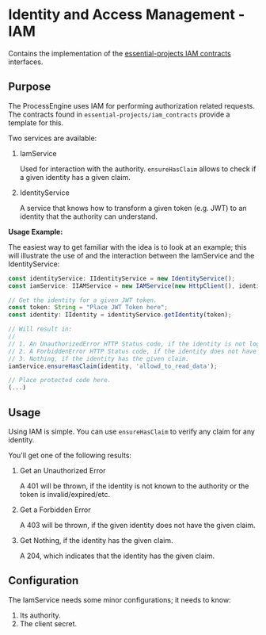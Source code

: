 # Identity and Access Management - IAM

Contains the implementation of the
[essential-projects IAM contracts](https://github.com/essential-projects/iam_contracts)
interfaces.

## Purpose

The ProcessEngine uses IAM for performing authorization related requests.
The contracts found in `essential-projects/iam_contracts` provide a template for this.

Two services are available:

1. IamService

   Used for interaction with the authority.
   `ensureHasClaim` allows to check if a given identity has a given claim.

2. IdentityService

   A service that knows how to transform a given token (e.g. JWT) to an
   identity that the authority can understand.

**Usage Example:**

The easiest way to get familiar with the idea is to look at an example; this
will illustrate the use of and the interaction between the IamService and the
IdentityService:

```ts
const identityService: IIdentityService = new IdentityService();
const iamService: IIAMService = new IAMService(new HttpClient(), identityService, this.config.introspectPath);

// Get the identity for a given JWT token.
const token: String = "Place JWT Token here";
const identity: IIdentity = identityService.getIdentity(token);

// Will result in:
//
// 1. An UnauthorizedError HTTP Status code, if the identity is not logged in at the authority.
// 2. A ForbiddenError HTTP Status code, if the identity does not have the given claim.
// 3. Nothing, if the identity has the given claim.
iamService.ensureHasClaim(identity, 'allowd_to_read_data');

// Place protected code here.
(...)
```

## Usage

Using IAM is simple. You can use `ensureHasClaim` to verify any claim for any identity.

You'll get one of the following results:

1. Get an Unauthorized Error

   A 401 will be thrown, if the identity is not known to the authority or the
   token is invalid/expired/etc.

2. Get a Forbidden Error

   A 403 will be thrown, if the given identity does not have the given claim.

3. Get Nothing, if the identity has the given claim.

   A 204, which indicates that the identity has the given claim.

## Configuration

The IamService needs some minor configurations; it needs to know:

1. Its authority.
1. The client secret.
